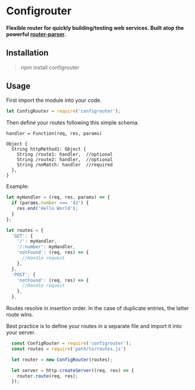 # **Configrouter**

#### Flexible router for quickly building/testing web services. Built atop the powerful [router-parser](https://github.com/rcs/route-parser).

## Installation

> npm install configrouter

## Usage

First import the module into your code.

```js
let ConfigRouter = require('configrouter');
```

Then define your routes following this simple schema.

```
handler = Function(req, res, params)

Object {
  String httpMethod1: Object {
    String /route1: handler,  //optional
    String /route2: handler,  //optional
    String /noMatch: handler  //required
  },
}
```

Example:

```js
let myHandler = (req, res, params) => {
  if (params.number === '42') {
    res.end('Hello World');
  }
};

let routes = {
  'GET': {
    '/': myHandler,
    '/:number': myHandler,
    'notFound': (req, res) => {
      //Handle request
    },
  },
  'POST': {
    'notFound': (req, res) => {
      //Handle request
    },
  },
```

Routes resolve in insertion order. In the case of duplicate entries, the latter route wins.

Best practice is to define your routes in a separate file and import it into your server.

```js
  const ConfigRouter = require('configrouter');
  const routes = require('path/to/routes.js')

  let router = new ConfigRouter(routes);

  let server = http.createServer((req, res) => {
    router.route(req, res);
  });
```
